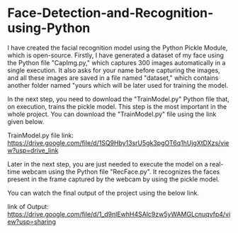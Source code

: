 # Face-Detection-and-Recognition-using-Python
I have created the facial recognition model using the Python Pickle Module, which is open-source. Firstly, I have generated a dataset of my face using the Python file "CapImg.py," which captures 300 images automatically in a single execution. It also asks for your name before capturing the images, and all these images are saved in a file named "dataset," which contains another folder named "yours which will be later used for training the model.

In the next step, you need to download the "TrainModel.py" Python file that, on execution, trains the pickle model. This step is the most important in the whole project. You can download the "TrainModel.py" file using the link given below.

TrainModel.py file link: https://drive.google.com/file/d/1SQ9Hby13srU5gk3pgOT6q1hUjgXtDXzs/view?usp=drive_link

Later in the next step, you are just needed to execute the model on a real-time webcam using the Python file "RecFace.py". It recognizes the faces present in the frame captured by the webcam by using the pickle model.

You can watch the final output of the project using the below link.

link of Output: https://drive.google.com/file/d/1_d9nlEwhH4SAlc9zw5yWAMGLcnuqvfp4/view?usp=sharing
